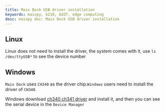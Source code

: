 ```yaml
---
title: Maix Dock USB driver installation
keywords: maixpy, k210, AIOT, edge computing
desc: maixpy doc: Maix Dock USB driver installation
---
```


## Linux

Linux does not need to install the driver, the system comes with it, use `ls /dev/ttyUSB*` to see the device number

## Windows

`Maix Dock` uses `CH340` as the driver chip.`Windows` users need to install the driver of `CH340`.

Windows download [ch340 ch341 driver](https://api.dl.sipeed.com/shareURL/MAIX/tools/ch340_ch341_driver) and install it, and then you can see the serial device in the `Device Manager`
